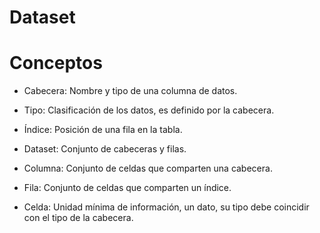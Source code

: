# Dataset

# Conceptos

- Cabecera: Nombre y tipo de una columna de datos.
- Tipo: Clasificación de los datos, es definido por la cabecera.
- Índice: Posición de una fila en la tabla.

- Dataset: Conjunto de cabeceras y filas.
- Columna: Conjunto de celdas que comparten una cabecera.
- Fila: Conjunto de celdas que comparten un índice.
- Celda: Unidad mínima de información, un dato, su tipo debe coincidir con el tipo de la cabecera.
